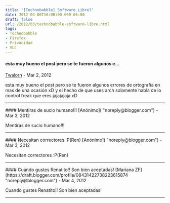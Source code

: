 ```yaml
---
title: '[Technobabble] Software Libre?'
date: 2012-03-06T16:00:00.000-06:00
draft: false
url: /2012/03/technobabble-software-libre.html
tags: 
- Technobabble
- Firefox
- Privacidad
- VLC
---
```


#### esta muy bueno el post pero se te fueron algunos e...
[Twalorn](https://draft.blogger.com/profile/16245006476255034706 "noreply@blogger.com") - <time datetime="2012-03-06T17:31:04.906-06:00">Mar 2, 2012</time>

esta muy bueno el post pero se te fueron algunos errores de ortografía en mas de una ocasión xD y el hecho de que uses arch solamente habla de lo control freak que eres jajajajaja xD
<hr />
#### Mentiras de sucio humano!!!
[Anónimo]( "noreply@blogger.com") - <time datetime="2012-03-07T11:59:22.523-06:00">Mar 3, 2012</time>

Mentiras de sucio humano!!!
<hr />
#### Necesitan correctores :P(Ren)
[Anónimo]( "noreply@blogger.com") - <time datetime="2012-03-07T22:35:04.334-06:00">Mar 3, 2012</time>

Necesitan correctores :P(Ren)
<hr />
#### Cuando gustes Renatito!! Son bien aceptadas!
[Mariana ZF](https://draft.blogger.com/profile/08431422738223615874 "noreply@blogger.com") - <time datetime="2012-03-08T00:04:04.110-06:00">Mar 4, 2012</time>

Cuando gustes Renatito!! Son bien aceptadas!
<hr />
